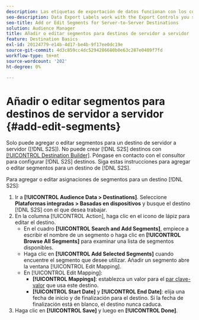 ```yaml
---
description: Las etiquetas de exportación de datos funcionan con los controles de exportación definidos en una fuente de datos. Las etiquetas de exportación de datos impiden añadir rasgos restringidos a un segmento y enviar datos de segmento a un destino. Puede establecer varias etiquetas de exportación a una cookie o un destino URL nuevo o existente.
seo-description: Data Export Labels work with the Export Controls you set on a data source. Data Export Labels prevent you from adding restricted traits to a segment and from sending segment data to a destination. You can set multiple export labels to a new or existing cookie or URL destination.
seo-title: Add or Edit Segments for Server-to-Server Destinations
solution: Audience Manager
title: Añadir o editar segmentos para destinos de servidor a servidor
feature: Destination Basics
exl-id: 20124779-e14b-4d17-be4b-9f17ee0dc19e
source-git-commit: 4d3c859cc4dc5294286680b0e63c287e0409f7fd
workflow-type: tm+mt
source-wordcount: '202'
ht-degree: 0%

---
```


# Añadir o editar segmentos para destinos de servidor a servidor {#add-edit-segments}

Solo puede agregar o editar segmentos para un destino de servidor a servidor ([!DNL S2S]). No puede crear [!DNL S2S] destinos con [[!UICONTROL Destination Builder]](/help/using/features/destinations/destination-builder.md). Póngase en contacto con el consultor para configurar [!DNL S2S] destinos. Siga estas instrucciones para agregar o editar segmentos para un destino de [!DNL S2S].

<!-- destination-s2s-edit.xml -->

Para agregar o editar asignaciones de segmentos para un destino [!DNL S2S]:

1. Ir a **[!UICONTROL Audience Data > Destinations]**. Seleccione **Plataformas integradas > Basadas en dispositivos** y busque el destino [!DNL S2S] con el que desea trabajar.
2. En la columna [!UICONTROL Action], haga clic en el icono de lápiz para editar el destino.
   * En el cuadro **[!UICONTROL Search and Add Segments]**, empiece a escribir el nombre de un segmento o haga clic en **[!UICONTROL Browse All Segments]** para examinar una lista de segmentos disponibles.
   * Haga clic en **[!UICONTROL Add Selected Segments]** cuando encuentre el segmento que desee utilizar. Añadir un segmento abre la ventana [!UICONTROL Edit Mapping].
   * En [!UICONTROL Edit Mapping]:
      * **[!UICONTROL Mappings]**: establezca un valor para el [par clave-valor](../../features/destinations/key-value-pairs.md) que usa este destino.
      * **[!UICONTROL Start Date]** y **[!UICONTROL End Date]**: elija una fecha de inicio y de finalización para el destino. Si la fecha de finalización está en blanco, el destino nunca caduca.
3. Haga clic en **[!UICONTROL Save]** y luego en **[!UICONTROL Done]**.
